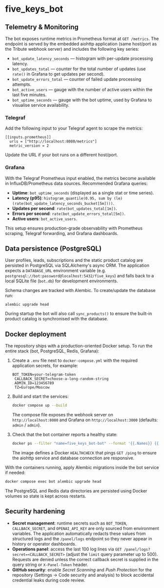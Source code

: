 five_keys_bot
=================

## Telemetry & Monitoring

The bot exposes runtime metrics in Prometheus format at `GET /metrics`. The
endpoint is served by the embedded aiohttp application (same host/port as the
Tribute webhook server) and includes the following key series:

- `bot_update_latency_seconds` — histogram with per-update processing latency.
- `bot_updates_total` — counter for the total number of updates (use `rate()` in
  Grafana to get updates per second).
- `bot_update_errors_total` — counter of failed update processing attempts.
- `bot_active_users` — gauge with the number of active users within the last
  five minutes.
- `bot_uptime_seconds` — gauge with the bot uptime, used by Grafana to visualise
  service availability.

### Telegraf

Add the following input to your Telegraf agent to scrape the metrics:

```
[[inputs.prometheus]]
  urls = ["http://localhost:8080/metrics"]
  metric_version = 2
```

Update the URL if your bot runs on a different host/port.

### Grafana

With the Telegraf Prometheus input enabled, the metrics become available in
InfluxDB/Prometheus data sources. Recommended Grafana queries:

- **Uptime**: `bot_uptime_seconds` (displayed as a single stat or time series).
- **Latency (p95)**: `histogram_quantile(0.95, sum by (le) (rate(bot_update_latency_seconds_bucket[5m])))`.
- **Updates per second**: `rate(bot_updates_total[1m])`.
- **Errors per second**: `rate(bot_update_errors_total[5m])`.
- **Active users**: `bot_active_users`.

This setup ensures production-grade observability with Prometheus scraping,
Telegraf forwarding, and Grafana dashboards.

## Data persistence (PostgreSQL)

User profiles, leads, subscriptions and the static product catalog are
persisted in PostgreSQL via SQLAlchemy's async ORM. The application expects a
`DATABASE_URL` environment variable (e.g.
`postgresql://bot:password@localhost:5432/five_keys`) and falls back to a local
SQLite file (`bot.db`) for development environments.

Schema changes are tracked with Alembic. To create/update the database run:

```
alembic upgrade head
```

During startup the bot will also call `sync_products()` to ensure the built-in
product catalog is synchronised with the database.

## Docker deployment

The repository ships with a production-oriented Docker setup. To run the entire
stack (bot, PostgreSQL, Redis, Grafana):

1. Create a `.env` file next to `docker-compose.yml` with the required
   application secrets, for example:

   ```env
   BOT_TOKEN=your-telegram-token
    CALLBACK_SECRET=choose-a-long-random-string
    ADMIN_ID=123456789
    TZ=Europe/Moscow
   ```

2. Build and start the services:

   ```bash
   docker compose up --build
   ```

   The compose file exposes the webhook server on `http://localhost:8080` and
   Grafana on `http://localhost:3000` (defaults: `admin` / `admin`).

3. Check that the bot container reports a healthy state:

   ```bash
   docker ps --filter "name=five_keys_bot-bot" --format '{{.Names}} {{.Status}}'
   ```

   The image defines a Docker `HEALTHCHECK` that pings `GET /ping` to ensure the
   aiohttp service and database connection are responsive.

With the containers running, apply Alembic migrations inside the bot service if
needed:

```bash
docker compose exec bot alembic upgrade head
```

The PostgreSQL and Redis data directories are persisted using Docker volumes so
state is kept across restarts.

## Security hardening

- **Secret management**: runtime secrets such as `BOT_TOKEN`, `CALLBACK_SECRET`,
  and `OPENAI_API_KEY` are only sourced from environment variables. The
  application automatically redacts these values from structured logs and the
  `/panel/logs` endpoint so they never appear in history or operator dashboards.
- **Operations panel**: access the last 100 log lines via
  `GET /panel/logs?secret=<CALLBACK_SECRET>` (adjust the `limit` query parameter
  up to 500). Requests are denied unless the correct callback secret is
  supplied in the query string or `X-Panel-Token` header.
- **GitHub security**: enable _Secret Scanning_ and _Push Protection_ for the
  repository (Settings → Code security and analysis) to block accidental
  credential leaks during code review.
